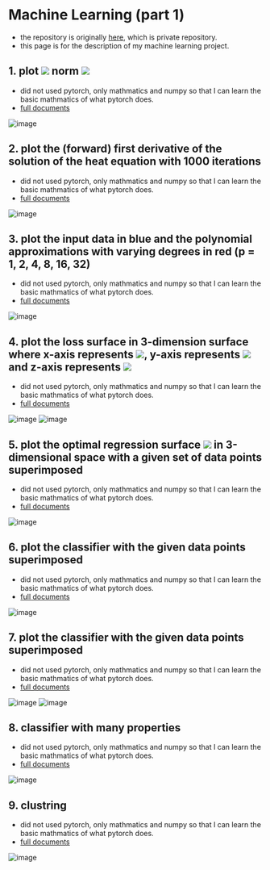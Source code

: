 # Machine Learning (part 1)
* the repository is originally [here](https://github.com/v1r4m/assignment-machine-learning), which is private repository.
* this page is for the description of my machine learning project.

## 1. plot <img src="https://latex.codecogs.com/gif.latex?L_2^2" /> norm <img src="https://latex.codecogs.com/gif.latex?I_x^2+I_y^2"/>
* did not used pytorch, only mathmatics and numpy so that I can learn the basic mathmatics of what pytorch does.
* [full documents](https://github.com/v1r4m/MLmd/blob/main/1.md)

![image](https://user-images.githubusercontent.com/26866063/148642774-8e3950b6-0eaf-4e07-853e-a6df786bf926.png)

## 2. plot the (forward) first derivative of the solution of the heat equation with 1000 iterations
* did not used pytorch, only mathmatics and numpy so that I can learn the basic mathmatics of what pytorch does.
* [full documents](https://github.com/v1r4m/MLmd/blob/main/ml%202.pdf)

![image](https://user-images.githubusercontent.com/26866063/148642818-9f4bd2ed-de66-4a11-b919-a1c08394db76.png)


## 3. plot the input data in blue and the polynomial approximations with varying degrees in red (p = 1, 2, 4, 8, 16, 32)
* did not used pytorch, only mathmatics and numpy so that I can learn the basic mathmatics of what pytorch does.
* [full documents](https://github.com/v1r4m/MLmd/blob/main/ml3.pdf)

![image](https://user-images.githubusercontent.com/26866063/148643042-e5a59f3e-37d3-4a19-82e6-75de1d9aec1e.png)

## 4. plot the loss surface in 3-dimension surface where x-axis represents <img src="https://latex.codecogs.com/gif.latex?\theta_0" />, y-axis represents <img src="https://latex.codecogs.com/gif.latex?\theta_1" /> and z-axis represents <img src="https://latex.codecogs.com/gif.latex?\mathcal{L}" />
* did not used pytorch, only mathmatics and numpy so that I can learn the basic mathmatics of what pytorch does.
* [full documents](https://github.com/v1r4m/MLmd/blob/main/ml4.pdf)

![image](https://user-images.githubusercontent.com/26866063/148643401-d7835f52-a642-469e-a769-611f9362d70a.png)
![image](https://user-images.githubusercontent.com/26866063/148643403-adb60acb-082a-4814-bd32-fae9918c2a5c.png)

## 5. plot the optimal regression surface <img src="https://latex.codecogs.com/gif.latex?\hat{f}(\theta^*)" /> in 3-dimensional space with a given set of data points superimposed
* did not used pytorch, only mathmatics and numpy so that I can learn the basic mathmatics of what pytorch does.
* [full documents](https://github.com/v1r4m/MLmd/blob/main/ml5.pdf)

![image](https://user-images.githubusercontent.com/26866063/148643486-ec060bd7-bad1-456c-9a15-6939f8725821.png)

## 6. plot the classifier with the given data points superimposed
* did not used pytorch, only mathmatics and numpy so that I can learn the basic mathmatics of what pytorch does.
* [full documents](https://github.com/v1r4m/MLmd/blob/main/ml6.pdf)

![image](https://user-images.githubusercontent.com/26866063/148643589-9c0196a4-2c8a-4ec0-b204-1f6759400e77.png)

## 7. plot the classifier with the given data points superimposed
* did not used pytorch, only mathmatics and numpy so that I can learn the basic mathmatics of what pytorch does.
* [full documents](https://github.com/v1r4m/MLmd/blob/main/ml7.pdf)

![image](https://user-images.githubusercontent.com/26866063/148643711-4892968a-ecfc-49c7-b0fd-a6d6f9d962e4.png)
![image](https://user-images.githubusercontent.com/26866063/148643723-34619ff3-27fe-4ef6-9727-c3e711fe8d92.png)

## 8. classifier with many properties
* did not used pytorch, only mathmatics and numpy so that I can learn the basic mathmatics of what pytorch does.
* [full documents](https://github.com/v1r4m/MLmd/blob/main/ml8.pdf)

![image](https://user-images.githubusercontent.com/26866063/148643819-3143256a-98c6-4860-bc5b-c3defe483a66.png)

## 9. clustring
* did not used pytorch, only mathmatics and numpy so that I can learn the basic mathmatics of what pytorch does.
* [full documents](https://github.com/v1r4m/MLmd/blob/main/ml9.pdf)

![image](https://user-images.githubusercontent.com/26866063/148677901-eefbd377-eedb-4aad-9538-c8e325ff2d95.png)


